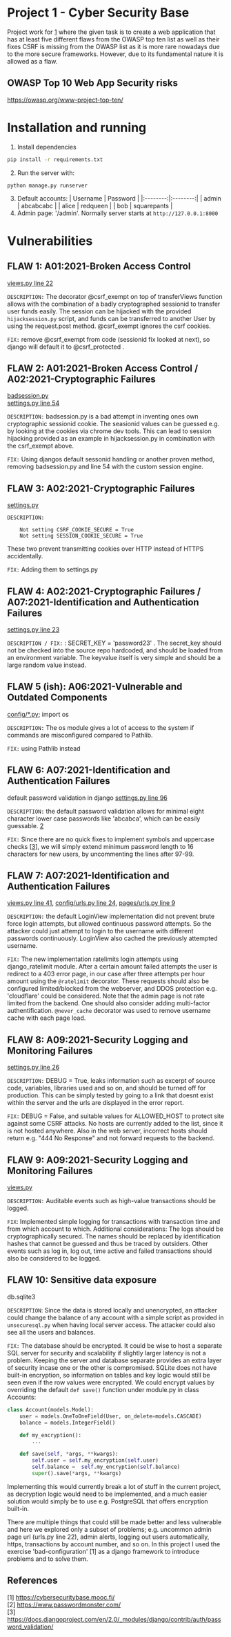 # Project 1 - Cyber Security Base
Project work for [1](https://cybersecuritybase.mooc.fi/) where the given task is to create a web application that has at least five different flaws from the OWASP top ten list as well as their fixes
CSRF is missing from the OWASP list as it is more rare nowadays 
due to the more secure frameworks. However, due to its fundamental nature it is allowed as a flaw.

## OWASP Top 10 Web App Security risks
https://owasp.org/www-project-top-ten/

# Installation and running
1. Install dependencies
```bash
pip install -r requirements.txt
```
2. Run the server with:
```
python manage.py runserver
```
3. Default accounts:
   | Username | Password |
   |:--------:|:--------:|
   | admin   | abcabcabc |
   | alice    | redqueen |
   | bob   | squarepants |
4. Admin page: '/admin'. Normally server starts at `http://127.0.0.1:8000`

# Vulnerabilities

## FLAW 1: A01:2021-Broken Access Control
[views.py line 22](src/pages/views.py#22)

`DESCRIPTION:` The decorator @csrf_exempt on top of transferViews function allows with the combination of a badly cryptographed sessionid to transfer user funds easily. The session can be hijacked with the provided `hijacksession.py` script, and funds can be transferred to another User by using the request.post method. @csrf_exempt ignores the csrf cookies.

`FIX:` remove @csrf_exempt from code (sessionid fix looked at next), so django will default it to @csrf_protected .


## FLAW 2: A01:2021-Broken Access Control / A02:2021-Cryptographic Failures
[badsession.py](src/config/badsession.py)
<br> 
[settings.py line 54](src/config/settings.py#54)

`DESCRIPTION:` badsession.py is a bad attempt in inventing ones own cryptographic sessionid cookie. The seasionid values can be guessed e.g. by looking at the cookies via chrome dev tools. This can lead to session hijacking provided as an example in hijacksession.py in combination with the csrf_exempt above.

`FIX:` Using djangos default sessonid handling or another proven method, removing badsession.py and line 54 with the custom session engine.


## FLAW 3: A02:2021-Cryptographic Failures 
[settings.py](src/config/settings.py)

`DESCRIPTION:` 
```
    Not setting CSRF_COOKIE_SECURE = True
    Not setting SESSION_COOKIE_SECURE = True
```
These two prevent transmitting cookies over HTTP instead of HTTPS accidentally.

`FIX:` Adding them to settings.py


## FLAW 4: A02:2021-Cryptographic Failures / A07:2021-Identification and Authentication Failures
[settings.py line 23](src/config/settings.py#23)


`DESCRIPTION / FIX:` : SECRET_KEY = 'password23' . The secret_key should not be checked into the source repo hardcoded, and should be loaded from an environment variable. The keyvalue itself is very simple and should be a large random value instead.


## FLAW 5 (ish): A06:2021-Vulnerable and Outdated Components
[config/*.py](src/config/); import os

`DESCRIPTION:` The os module gives a lot of access to the system if commands are misconfigured compared to Pathlib.

`FIX:` using Pathlib instead


## FLAW 6: A07:2021-Identification and Authentication Failures
default password validation in django
[settings.py line 96](src/config/settings.py#96)


`DESCRIPTION:` the default password validation allows for minimal eight character lower case passwords like 'abcabca', which can be easily guessable. [2](https://www.passwordmonster.com/)

`FIX:` Since there are no quick fixes to implement symbols and uppercase checks [[3](https://docs.djangoproject.com/en/2.0/_modules/django/contrib/auth/password_validation/)], we will simply extend minimum password length to 16 characters for new users, by uncommenting the lines after 97-99.


## FLAW 7: A07:2021-Identification and Authentication Failures
[views.py line 41](src/pages/views.py#41),
[config/urls.py line 24](src/config/urls.py#24),
[pages/urls.py line 9](src/pages/urls.py#9)


`DESCRIPTION:` the default LoginView implementation did not prevent brute force login attempts, but allowed continuous password attempts. So the attacker could just attempt to login to the username with different passwords continuously. LoginView also cached the previously attempted username.

`FIX:` The new implementation ratelimits login attempts using django_ratelimit module. After a certain amount failed attempts the user is redirect to a 403 error page, in our case after three attempts per hour amount using the `@ratelimit` decorator. These requests should also be configured limited/blocked from the webserver, and DDOS protection e.g. 'cloudflare' could be considered. Note that the admin page is not rate limited from the backend. One should also consider adding multi-factor authentification.
`@never_cache` decorator was used to remove username cache with each page load.


## FLAW 8: A09:2021-Security Logging and Monitoring Failures
[settings.py line 26](src/config/settings.py#26)


`DESCRIPTION:` DEBUG = True, leaks information such as excerpt of source code, variables, libraries used and so on, and should be turned off for production. This can be simply tested by going to a link that doesnt exist within the server and the urls are displayed in the error report.

`FIX:` DEBUG = False, and suitable values for ALLOWED_HOST to protect site against some CSRF attacks. No hosts are currently added to the list, since it is not hosted anywhere. Also in the web server, incorrect hosts should return e.g. "444 No Response" and not forward requests to the backend.

## FLAW 9: A09:2021-Security Logging and Monitoring Failures
[views.py](src/pages/views.py#39)

`DESCRIPTION:` Auditable events such as high-value transactions should be logged.

`FIX`: Implemented simple logging for transactions with transaction time and from which account to which.
Additional considerations: The logs should be cryptographically secured. The names should be replaced by identification hashes that cannot be guessed and thus be traced by outsiders. Other events such as log in, log out, time active and failed transactions should also be considered to be logged.


## FLAW 10: Sensitive data exposure
db.sqlite3

`DESCRIPTION`: Since the data is stored locally and unencrypted, an attacker could change the balance of any account with a simple script as provided in `unsecuresql.py` when having local server access. The attacker could also see all the users and balances.

`FIX:` The database should be encrypted. It could be wise to host a separate SQL server for security and scalability if slightly larger latency is not a problem. Keeping the server and database separate provides an extra layer of security incase one or the other is compromised. SQLite does not have built-in encryption, so information on tables and key logic would still be seen even if the row values were encrypted. We could encrypt values by overriding the default `def save()` function under module.py in class Accounts:
```Python
class Account(models.Model):
	user = models.OneToOneField(User, on_delete=models.CASCADE)
	balance = models.IntegerField()

    def my_encryption():
        ...

    def save(self, *args, **kwargs):
        self.user = self.my_encryption(self.user)
        self.balance =  self.my_encryption(self.balance)
        super().save(*args, **kwargs)
```
Implementing this would currently break a lot of stuff in the current project, as decryption logic would need to be implemented, and a much easier solution would simply be to use e.g. PostgreSQL that offers encryption built-in. 

There are multiple things that could still be made better and less vulnerable and here we explored only a subset of problems; e.g. uncommon admin page url (urls.py line 22), admin alerts, logging out users automatically, https, transactions by account number, and so on. In this project I used the exercise 'bad-configuration' [1] as a django framework to introduce problems and to solve them.

## References
[1] https://cybersecuritybase.mooc.fi/ <br>
[2] https://www.passwordmonster.com/ <br>
[3] https://docs.djangoproject.com/en/2.0/_modules/django/contrib/auth/password_validation/ <br>